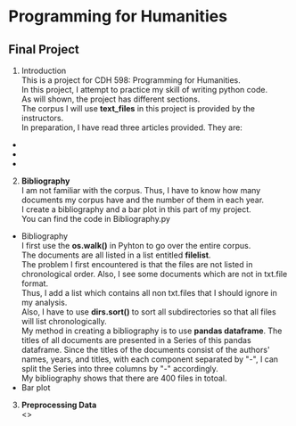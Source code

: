 # Programming for Humanities 
## Final Project

1. Introduction  
This is a project for CDH 598: Programming for Humanities.  
In this project, I attempt to practice my skill of writing python code.  
As will shown, the project has different sections.  
The corpus I will use **text_files** in this project is provided by the instructors.  
In preparation, I have read three articles provided. They are:  
  *  
  *  
  *  

2. **Bibliography**  
I am not familiar with the corpus. Thus, I have to know how many documents my corpus have and the number of them in each year.  
I create a bibliography and a bar plot in this part of my project.  
You can find the code in Bibliography.py
  * Bibliography  
  I first use the **os.walk()** in Pyhton to go over the entire corpus.  
  The documents are all listed in a list entitled **filelist**.  
  The problem I first encountered is that the files are not listed in chronological order. 
  Also, I see some documents which are not in txt.file format.  
  Thus, I add a list which contains all non txt.files that I should ignore in my analysis.  
  Also, I have to use **dirs.sort()** to sort all subdirectories so that all files will list chronologically.  
  My method in creating a bibliography is to use **pandas dataframe**. The titles of all documents are presented in a Series of this pandas dataframe. Since the titles of the documents consist of the authors' names, years, and titles, with each component separated by "_-_", I can split the Series into three columns by "_-_" accordingly.  
  My bibliography shows that there are 400 files in totoal. 
  * Bar plot  


3. **Preprocessing Data**  
<>
